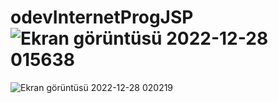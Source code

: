 # odevInternetProgJSP![Ekran görüntüsü 2022-12-28 015638](https://user-images.githubusercontent.com/40319021/209735312-63deefa6-6d36-47a6-b31e-d196fe845619.png)
![Ekran görüntüsü 2022-12-28 020219](https://user-images.githubusercontent.com/40319021/209735315-9a2d18f6-07bf-43b9-b77b-a9bfbf2ff01b.png)
